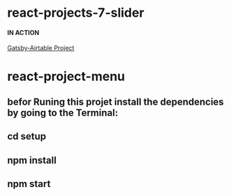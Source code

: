 # react-projects-7-slider

#### IN ACTION

[Gatsby-Airtable Project](https://gatsby-airtable-design-project.netlify.app/)

# react-project-menu

## befor Runing this projet install the dependencies by going to the Terminal:

## cd setup

## npm install

## npm start
